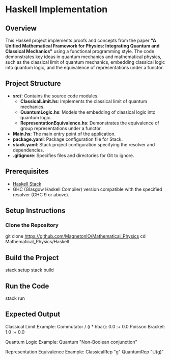 # Haskell Implementation

## Overview

This Haskell project implements proofs and concepts from the paper **"A Unified Mathematical Framework for Physics: Integrating Quantum and Classical Mechanics"** using a functional programming style. The code demonstrates key ideas in quantum mechanics and mathematical physics, such as the classical limit of quantum mechanics, embedding classical logic into quantum logic, and the equivalence of representations under a functor.

## Project Structure

- **src/**: Contains the source code modules.
  - **ClassicalLimit.hs**: Implements the classical limit of quantum mechanics.
  - **QuantumLogic.hs**: Models the embedding of classical logic into quantum logic.
  - **RepresentationEquivalence.hs**: Demonstrates the equivalence of group representations under a functor.
- **Main.hs**: The main entry point of the application.
- **package.yaml**: Package configuration file for Stack.
- **stack.yaml**: Stack project configuration specifying the resolver and dependencies.
- **.gitignore**: Specifies files and directories for Git to ignore.

## Prerequisites

- [Haskell Stack](https://docs.haskellstack.org/en/stable/README/)
- GHC (Glasgow Haskell Compiler) version compatible with the specified resolver (GHC 9 or above).

## Setup Instructions

### Clone the Repository

git clone https://github.com/MagnetonIO/Mathematical_Physics
cd Mathematical_Physics/Haskell 

## Build the Project

stack setup
stack build

## Run the Code

stack run

## Expected Output

Classical Limit Example:
Commutator / (i * hbar): 0.0 :+ 0.0
Poisson Bracket: 1.0 :+ 0.0

Quantum Logic Example:
Quantum "Non-Boolean conjunction"

Representation Equivalence Example:
ClassicalRep "g"
QuantumRep "U(g)"




